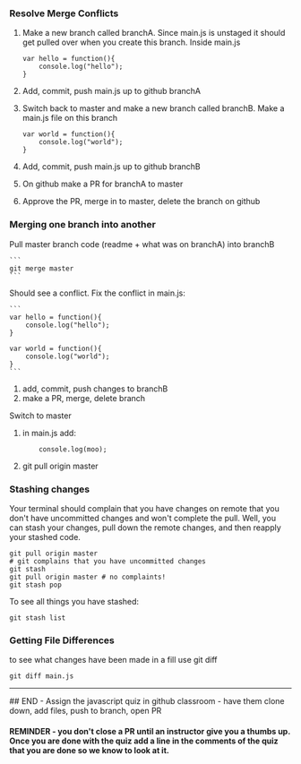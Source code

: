 ### Resolve Merge Conflicts
1.  Make a new branch called branchA.  Since main.js is unstaged it should get pulled over when you create this branch.  Inside main.js

	```
	var hello = function(){
		console.log("hello");
	}
	```
2. Add, commit, push main.js up to github branchA
3. Switch back to master and make a new branch called branchB.  Make a main.js file on this branch

	```
	var world = function(){
		console.log("world");
	}
	```
4. Add, commit, push main.js up to github branchB
5. On github make a PR for branchA to master
6.  Approve the PR, merge in to master, delete the branch on github


### Merging one branch into another
Pull master branch code (readme + what was on branchA) into branchB

	```
	git merge master
	```

Should see a conflict.  Fix the conflict in main.js:
	
	```
	var hello = function(){
		console.log("hello");
	}

	var world = function(){
		console.log("world");
	}
	```

1. add, commit, push changes to branchB
2. make a PR, merge, delete branch

Switch to master
1. in main.js add:

	```
		console.log(moo);
	```

2.  git pull origin master

### Stashing changes
Your terminal should complain that you have changes on remote that you don't have uncommitted changes and won't complete the pull. Well, you can stash your changes, pull down the remote changes, and then reapply your stashed code.

```
git pull origin master
# git complains that you have uncommitted changes
git stash
git pull origin master # no complaints!
git stash pop
```

To see all things you have stashed:
```
git stash list
```

### Getting File Differences
to see what changes have been made in a fill use git diff

```
git diff main.js
```

<hr/>
## END - Assign the javascript quiz in github classroom - have them clone down, add files, push to branch, open PR

#### REMINDER - you don't close a PR until an instructor give you a thumbs up.  Once you are done with the quiz add a line in the comments of the quiz that you are done so we know to look at it.